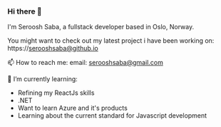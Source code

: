 ### Hi there 👋

I'm Seroosh Saba, a fullstack developer based in Oslo, Norway.

You might want to check out my latest project i have been working on:
https://serooshsaba@github.io

📫 How to reach me:
email: serooshsaba@gmail.com

🌱 I’m currently learning:
* Refining my ReactJs skills
* .NET
* Want to learn Azure and it's products
* Learning about the current standard for Javascript development


<!--

Here are some ideas to get you started:

- 🔭 I’m currently working on ...
- 🌱 I’m currently learning ...
- 👯 I’m looking to collaborate on ...
- 🤔 I’m looking for help with ...
- 💬 Ask me about ...
- 📫 How to reach me: ...
- 😄 Pronouns: ...
- ⚡ Fun fact: ...

-->
